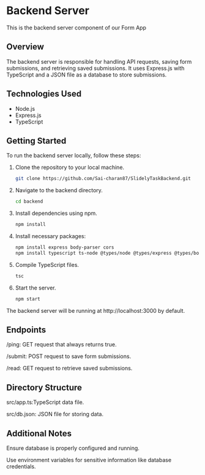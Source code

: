 
# Backend Server

This is the backend server component of our Form App

## Overview

The backend server is responsible for handling API requests, saving form submissions, and retrieving saved submissions. It uses Express.js with TypeScript and a JSON file as a database to store submissions.

## Technologies Used

- Node.js
- Express.js
- TypeScript

## Getting Started

To run the backend server locally, follow these steps:

1. Clone the repository to your local machine.

   ```bash
   git clone https://github.com/Sai-charan87/SlidelyTaskBackend.git
   ```
 2.  Navigate to the backend directory.
    
       ```bash
       cd backend
       ```
        
3. Install dependencies using npm.

    ```bash
    npm install
    ```
4. Install necessary packages:

    ```bash
    npm install express body-parser cors
    npm install typescript ts-node @types/node @types/express @types/body-parser @types/cors --save-dev
    ```
5. Compile TypeScript files.
    ```bash
    tsc
    ```
6. Start the server.
    ```bash
    npm start
    ```


  The backend server will be running at http://localhost:3000 by default.

##  Endpoints
/ping: GET request that always returns true.

/submit: POST request to save form submissions.

/read: GET request to retrieve saved submissions.

## Directory Structure

src/app.ts:TypeScript data file.

src/db.json: JSON file for storing data.

## Additional Notes

Ensure database is properly configured and running.

Use environment variables for sensitive information like database credentials.


